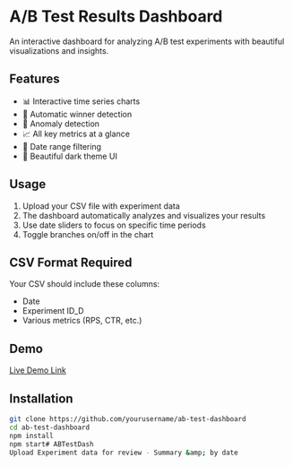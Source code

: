 # A/B Test Results Dashboard

An interactive dashboard for analyzing A/B test experiments with beautiful visualizations and insights.

## Features
- 📊 Interactive time series charts
- 🎯 Automatic winner detection
- 🚨 Anomaly detection
- 📈 All key metrics at a glance
- 📅 Date range filtering
- 🎨 Beautiful dark theme UI

## Usage
1. Upload your CSV file with experiment data
2. The dashboard automatically analyzes and visualizes your results
3. Use date sliders to focus on specific time periods
4. Toggle branches on/off in the chart

## CSV Format Required
Your CSV should include these columns:
- Date
- Experiment ID_D
- Various metrics (RPS, CTR, etc.)

## Demo
[Live Demo Link](https://your-demo-url.com)

## Installation
```bash
git clone https://github.com/yourusername/ab-test-dashboard
cd ab-test-dashboard
npm install
npm start# ABTestDash
Upload Experiment data for review - Summary &amp; by date
